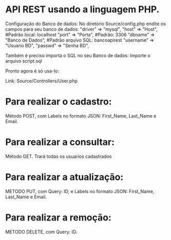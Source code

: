 # API REST usando a linguagem PHP.
Configuração do Banco de dados:
No diretório Source/config.php endite os campos para seu banco de dados:
    "driver" => "mysql",
    "host" => "Host", #Padrão local: localhost
    "port" => "Porta", #Padrão: 3306
    "dbname" => "Banco de Dados", #Padrão arquivo SQL: bancoapirest
    "username" => "Usuario BD",
    "passwd" => "Senha BD",

 Também é preciso importa o SQL no seu Banco de dados:
 Importe o arquivo script.sql

 Pronto agora é só usa-lo: 


 Link: Source/Controllers/User.php

# Para realizar o cadastro:
   Método POST, com Labels no formato JSON: First_Name, Last_Name e Email.

# Para realizar a consultar:
   Método GET.
   Trará todas os usuarios cadastrados

# Para realizar a atualização:
   METODO PUT, com Query: ID, e Labels no formato JSON: First_Name, Last_Name e Email.
   
# Para realizar a remoção:
   METODO DELETE, com Query: ID.
